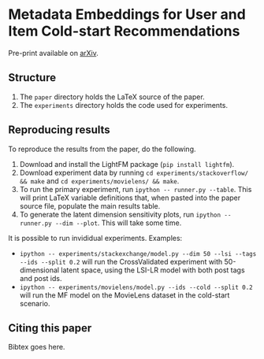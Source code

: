 # Metadata Embeddings for User and Item Cold-start Recommendations 

Pre-print available on [arXiv](http://arxiv.org). 

## Structure

1. The `paper` directory holds the LaTeX source of the paper.
2. The `experiments` directory holds the code used for experiments.

## Reproducing results

To reproduce the results from the paper, do the following.

1. Download and install the LightFM package (`pip install lightfm`).
2. Download experiment data by running `cd experiments/stackoverflow/ && make` and `cd experiments/movielens/ && make`.
3. To run the primary experiment, run `ipython -- runner.py --table`. This will print LaTeX variable definitions that, when pasted into the paper source file, populate the main results table.
4. To generate the latent dimension sensitivity plots, run `ipython -- runner.py --dim --plot`. This will take some time.

It is possible to run invididual experiments. Examples:

- `ipython -- experiments/stackexchange/model.py --dim 50 --lsi --tags --ids --split 0.2` will run the CrossValidated experiment with 50-dimensional
  latent space, using the LSI-LR model with both post tags and post ids.
- `ipython -- experiments/movielens/model.py --ids --cold --split 0.2` will run the MF model on the MovieLens dataset in the cold-start scenario.

## Citing this paper
Bibtex goes here.
